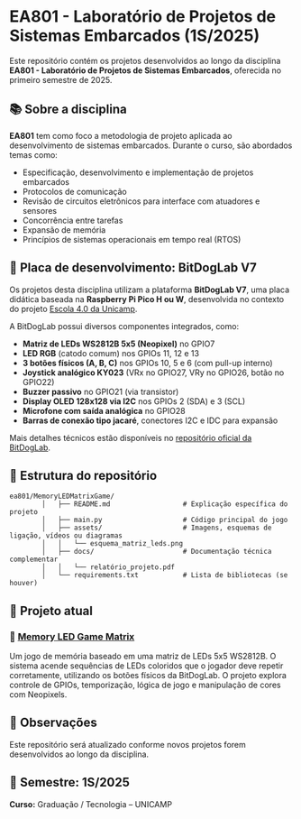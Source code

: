 # EA801 - Laboratório de Projetos de Sistemas Embarcados (1S/2025)

Este repositório contém os projetos desenvolvidos ao longo da disciplina **EA801 - Laboratório de Projetos de Sistemas Embarcados**, oferecida no primeiro semestre de 2025.

## 📚 Sobre a disciplina

**EA801** tem como foco a metodologia de projeto aplicada ao desenvolvimento de sistemas embarcados. Durante o curso, são abordados temas como:

- Especificação, desenvolvimento e implementação de projetos embarcados
- Protocolos de comunicação
- Revisão de circuitos eletrônicos para interface com atuadores e sensores
- Concorrência entre tarefas
- Expansão de memória
- Princípios de sistemas operacionais em tempo real (RTOS)


## 🧰 Placa de desenvolvimento: BitDogLab V7

Os projetos desta disciplina utilizam a plataforma **BitDogLab V7**, uma placa didática baseada na **Raspberry Pi Pico H ou W**, desenvolvida no contexto do projeto [Escola 4.0 da Unicamp](https://escola4pontozero.fee.unicamp.br/).

A BitDogLab possui diversos componentes integrados, como:

- **Matriz de LEDs WS2812B 5x5 (Neopixel)** no GPIO7
- **LED RGB** (catodo comum) nos GPIOs 11, 12 e 13
- **3 botões físicos (A, B, C)** nos GPIOs 10, 5 e 6 (com pull-up interno)
- **Joystick analógico KY023** (VRx no GPIO27, VRy no GPIO26, botão no GPIO22)
- **Buzzer passivo** no GPIO21 (via transistor)
- **Display OLED 128x128 via I2C** nos GPIOs 2 (SDA) e 3 (SCL)
- **Microfone com saída analógica** no GPIO28
- **Barras de conexão tipo jacaré**, conectores I2C e IDC para expansão

Mais detalhes técnicos estão disponíveis no [repositório oficial da BitDogLab](https://github.com/Fruett/BitDogLab).

## 📁 Estrutura do repositório

```
ea801/MemoryLEDMatrixGame/
        │   ├── README.md                  # Explicação específica do projeto
        │   ├── main.py                    # Código principal do jogo
        │   ├── assets/                    # Imagens, esquemas de ligação, vídeos ou diagramas
        │   │   └── esquema_matriz_leds.png
        │   ├── docs/                      # Documentação técnica complementar 
        │   │   └── relatório_projeto.pdf
        │   └── requirements.txt           # Lista de bibliotecas (se houver)
```

## 🧠 Projeto atual

### 🔹 [Memory LED Game Matrix](https://github.com/emialich/ea801/tree/main/MemoryLEDMatrixGame)

Um jogo de memória baseado em uma matriz de LEDs 5x5 WS2812B. O sistema acende sequências de LEDs coloridos que o jogador deve repetir corretamente, utilizando os botões físicos da BitDogLab. O projeto explora controle de GPIOs, temporização, lógica de jogo e manipulação de cores com Neopixels.

## 📌 Observações

Este repositório será atualizado conforme novos projetos forem desenvolvidos ao longo da disciplina.

## 📅 Semestre: 1S/2025  
**Curso:** Graduação / Tecnologia – UNICAMP

